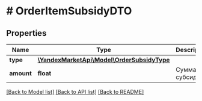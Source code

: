 # # OrderItemSubsidyDTO

## Properties

Name | Type | Description | Notes
------------ | ------------- | ------------- | -------------
**type** | [**\YandexMarketApi\Model\OrderSubsidyType**](OrderSubsidyType.md) |  | [optional]
**amount** | **float** | Сумма субсидии | [optional]

[[Back to Model list]](../../README.md#models) [[Back to API list]](../../README.md#endpoints) [[Back to README]](../../README.md)
